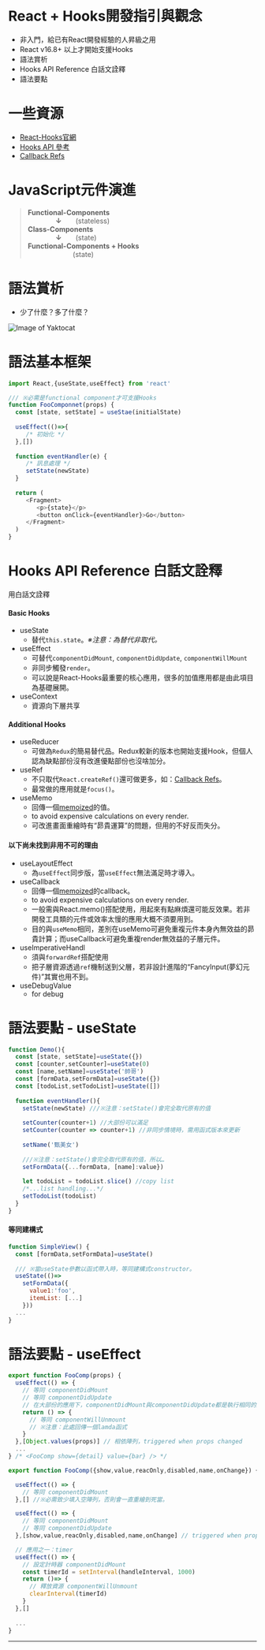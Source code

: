 # React + Hooks開發指引與觀念
* 非入門，給已有React開發經驗的人昇級之用
* React v16.8+ 以上才開始支援Hooks
* 語法賞析
* Hooks API Reference 白話文詮釋
* 語法要點

# 一些資源
* [React-Hooks官網](https://zh-hant.reactjs.org/docs/hooks-intro.html)
* [Hooks API 參考](https://zh-hant.reactjs.org/docs/hooks-reference.html)
* [Callback Refs](https://zh-hant.reactjs.org/docs/refs-and-the-dom.html#callback-refs)

# JavaScript元件演進

> __Functional-Components__   
 &ensp;&ensp;&ensp;&ensp;&ensp;&ensp;&ensp;&ensp;__↓__&ensp;&ensp;&ensp;&ensp;(stateless)   
> __Class-Components__    
 &ensp;&ensp;&ensp;&ensp;&ensp;&ensp;&ensp;&ensp;__↓__&ensp;&ensp;&ensp;&ensp;(state)   
> __Functional-Components + Hooks__   
 &ensp;&ensp;&ensp;&ensp;&ensp;&ensp;&ensp;&ensp;&ensp;&ensp;&ensp;&ensp;&ensp;(state)      

# 語法賞析
* 少了什麼？多了什麼？

![Image of Yaktocat](https://octodex.github.com/images/yaktocat.png)

# 語法基本框架
```javascript
import React,{useState,useEffect} from 'react'

/// ※必需是functional component才可支援Hooks
function FooComponnet(props) {
  const [state, setState] = useStae(initialState)
    
  useEffect(()=>{    
     /* 初始化 */
  },[])
    
  function eventHandler(e) {
     /* 訊息處理 */
     setState(newState)
  }
    
  return (
     <Fragment>
        <p>{state}</p>
        <button onClick={eventHandler}>Go</button>
     </Fragment>
  )
}

```

# Hooks API Reference 白話文詮釋
用白話文詮釋  
#### Basic Hooks
* useState
  * 替代`this.state`。_※注意：為替代非取代。_
* useEffect
  * 可替代`componentDidMount`,&nbsp;`componentDidUpdate`,&nbsp;`componentWillMount`
  * 非同步觸發`render`。
  * 可以說是React-Hooks最重要的核心應用，很多的加值應用都是由此項目為基礎展開。
* useContext
  * 資源向下層共享
#### Additional Hooks
* useReducer
  * 可做為`Redux`的簡易替代品。Redux較新的版本也開始支援Hook，但個人認為缺點部份沒有改進優點部份也沒啥加分。
* useRef
  * 不只取代`React.createRef()`還可做更多，如：[Callback Refs](https://zh-hant.reactjs.org/docs/refs-and-the-dom.html#callback-refs)。
  * 最常做的應用就是`focus()`。
* useMemo
  * 回傳一個[memoized](https://en.wikipedia.org/wiki/Memoization)的值。
  * to avoid expensive calculations on every render.
  * 可改進畫面重繪時有“昴貴運算”的問題，但用的不好反而失分。
#### 以下尚未找到非用不可的理由
* useLayoutEffect
  * 為`useEffect`同步版，當`useEffect`無法滿足時才導入。
* useCallback
  * 回傳一個[memoized](https://en.wikipedia.org/wiki/Memoization)的callback。
  * to avoid expensive calculations on every render.
  * 一般需與React.memo()搭配使用，用起來有點麻煩還可能反效果。若非開發工具類的元件或效率太慢的應用大概不須要用到。
  * 目的與`useMemo`相同，差別在useMemo可避免重複元件本身內無效益的昴貴計算；而useCallback可避免重複render無效益的子層元件。
* useImperativeHandl
  * 須與`forwardRef`搭配使用
  * 把子層資源透過`ref`機制送到父層，若非設計進階的“FancyInput(夢幻元件)”其實也用不到。
* useDebugValue
  * for debug

# 語法要點 - useState

```javascript
function Demo(){
  const [state, setState]=useState({})
  const [counter,setCounter]=useState(0)
  const [name,setName]=useState('帥哥')
  const [formData,setFormData]=useState({})
  const [todoList,setTodoList]=useState([])
  
  function eventHandler(){
    setState(newState) ///※注意：setState()會完全取代原有的值
  
    setCounter(counter+1) //大部份可以滿足
    setCounter(counter => counter+1) //非同步情境時，需用函式版本來更新
    
    setName('甄美女')
    
    ///※注意：setState()會完全取代原有的值，所以…
    setFormData({...formData, [name]:value})
     
    let todoList = todoList.slice() //copy list
    /*...list handling...*/
    setTodoList(todoList)
  }
}
```
#### 等同建構式
```javascript
function SimpleView() {
  const [formData,setFormData]=useState()
  
  /// ※當useState參數以函式帶入時，等同建構式constructor。
  useState(()=>
    setFormData({
      value1:'foo',
      itemList: [...]
    }))    
  ...
}
```
# 語法要點 - useEffect
```javascript
export function FooComp(props) {
  useEffect(() => {
    // 等同 componentDidMount
    // 等同 componentDidUpdate
    // 在大部份的應用下，componentDidMount與componentDidUpdate都是執行相同的動作
    return () => {
      // 等同 componentWillUnmount
      // ※注意：此處回傳一個lamda函式
    }
  },[Object.values(props)] // 相依陣列，triggered when props changed
  ...
} /* <FooComp show={detail} value={bar} /> */
```
```javascript
export function FooComp({show,value,reacOnly,disabled,name,onChange}) {

  useEffect(() => {
    // 等同 componentDidMount
  },[] //※必需致少填入空陣列，否則會一直重繪到死當。

  useEffect(() => {
    // 等同 componentDidMount
    // 等同 componentDidUpdate
  },[show,value,reacOnly,disabled,name,onChange] // triggered when props changed

  // 應用之一：timer
  useEffect(() => {
    // 設定計時器 componentDidMount
    const timerId = setInterval(handleInterval, 1000)
    return ()=> {
      // 釋放資源 componentWillUnmount
      clearInterval(timerId) 
    }
  },[]
  
  ...
}
```





- - -
